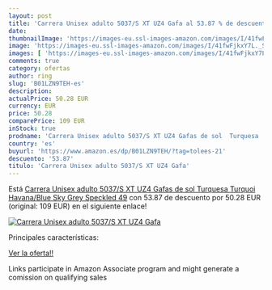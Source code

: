 ```yaml
---
layout: post
title: 'Carrera Unisex adulto 5037/S XT UZ4 Gafa al 53.87 % de descuento'
date: 
thumbnailImage: 'https://images-eu.ssl-images-amazon.com/images/I/41fwFjkxY7L._SL200_.jpg'
image: 'https://images-eu.ssl-images-amazon.com/images/I/41fwFjkxY7L._SL200_.jpg'
images: [ 'https://images-eu.ssl-images-amazon.com/images/I/41fwFjkxY7L._SL200_.jpg' ]
comments: true
category: ofertas
author: ring
slug: 'B01LZN9TEH-es'
description:
actualPrice: 50.28 EUR
currency: EUR
price: 50.28
comparePrice: 109 EUR
inStock: true
prodname: 'Carrera Unisex adulto 5037/S XT UZ4 Gafas de sol  Turquesa  Turquoi Havana/Blue Sky Grey Speckled   49'
country: 'es'
buyurl: 'https://www.amazon.es/dp/B01LZN9TEH/?tag=tolees-21'
descuento: '53.87'
titulo: 'Carrera Unisex adulto 5037/S XT UZ4 Gafa'
---
```


Está [Carrera Unisex adulto 5037/S XT UZ4 Gafas de sol  Turquesa  Turquoi Havana/Blue Sky Grey Speckled   49](https://www.amazon.es/dp/B01LZN9TEH/?tag=tolees-21) con 53.87 de descuento por 50.28 EUR (original: 109 EUR) en el siguiente enlace!

[![Carrera Unisex adulto 5037/S XT UZ4 Gafa](https://images-eu.ssl-images-amazon.com/images/I/41fwFjkxY7L._SL200_.jpg)](https://www.amazon.es/dp/B01LZN9TEH/?tag=tolees-21)

Principales características:


[Ver la oferta!!](https://www.amazon.es/dp/B01LZN9TEH/?tag=tolees-21)

Links participate in Amazon Associate program and might generate a comission on qualifying sales


